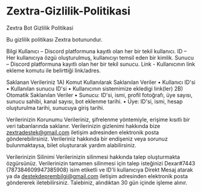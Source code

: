 # Zextra-Gizlilik-Politikasi
Zextra Bot Gizlilik Politikasi

Bu gizlilik politikası Zextra botunundur.

Bilgi Kullanıcı – Discord platformuna kayıtlı olan her bir tekil kullanıcı. ID – Her kullanıcıya özgü oluşturulmuş, kullanıcıyı temsil eden bir kimlik. Sunucu – Discord platformuna kayıtlı olan her bir tekil sunucu. Link - Kullanıcının link ekleme komutu ile belirttiği link/adres.

Saklanan Verileriniz 1A) Komut Kullanılarak Saklanılan Veriler • Kullanıcı ID'si • Kullanılan sunucu ID'si • Kullanıcının sistemimize ekledigi link(ler)
2B) Otomatik Saklanılan Veriler • Sunucu: ID'si, ismi, profil fotoğrafı, üye sayısı, sunucu sahibi, kanal sayısı, bot eklenme tarihi. • Üye: ID'si, ismi, hesap oluşturulma tarihi, sunucuya giriş tarihi.

Verilerinizin Korunumu Verileriniz, şifrelenme yöntemiyle, erişime kısıtlı bir veri tabanlarında saklanır. Verilerinizin gizlenimi hakkında bize zextradestek@gmail.com iletişim adresinden elektronik posta gönderebilirsiniz. Verileriniz hakkında bir endişeniz veya sorunuz bulunmaktaysa, bilet oluşturarak yardım alabilirsiniz.

Verilerinizin Silinimi Verilerinizin silinmesi hakkında talep oluşturmakta özgürsünüz. Verilerinizin tamamen silinmesi için talep isteğinizi Dexar#7443 (787384609947385908) isim etiketli ve ID'li kullanıcıya Direkt Mesaj atarak ya da destekdeprembilgi@gmail.com iletişim adresinden elektronik posta göndererek iletebilirsiniz. Talebiniz, alındıktan 30 gün içinde işleme alınır.

